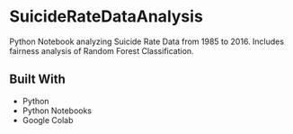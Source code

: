 # SuicideRateDataAnalysis
Python Notebook analyzing Suicide Rate Data from 1985 to 2016.  Includes fairness analysis of Random Forest Classification. 


## Built With
* Python
* Python Notebooks
* Google Colab
